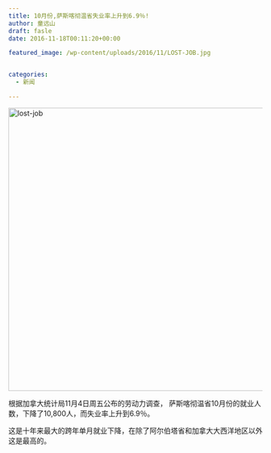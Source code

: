```yaml
---
title: 10月份,萨斯喀彻温省失业率上升到6.9％!
author: 童远山
draft: fasle
date: 2016-11-18T00:11:20+00:00

featured_image: /wp-content/uploads/2016/11/LOST-JOB.jpg


categories:
  - 新闻

---
```

<img decoding="async" loading="lazy" class="alignleft size-full wp-image-1042" src="http://52sask.com/wp-content/uploads/2016/11/LOST-JOB.jpg" alt="lost-job" width="855" height="561" srcset="http://192.168.2.100:800/wp-content/uploads/2016/11/LOST-JOB.jpg 855w, http://192.168.2.100:800/wp-content/uploads/2016/11/LOST-JOB-300x197.jpg 300w, http://192.168.2.100:800/wp-content/uploads/2016/11/LOST-JOB-267x175.jpg 267w" sizes="(max-width: 855px) 100vw, 855px" />

根据加拿大统计局11月4日周五公布的劳动力调查， 萨斯喀彻温省10月份的就业人数，下降了10,800人，而失业率上升到6.9％。

这是十年来最大的跨年单月就业下降，在除了阿尔伯塔省和加拿大大西洋地区以外这是最高的。